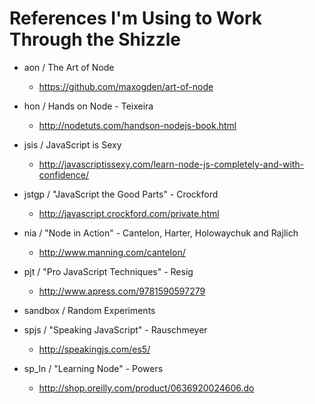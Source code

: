 
References I'm Using to Work Through the Shizzle
================================================

- aon / The Art of Node
  - https://github.com/maxogden/art-of-node

- hon / Hands on Node - Teixeira
  - http://nodetuts.com/handson-nodejs-book.html

- jsis / JavaScript is Sexy
  - http://javascriptissexy.com/learn-node-js-completely-and-with-confidence/

- jstgp / "JavaScript the Good Parts" - Crockford
  - http://javascript.crockford.com/private.html

- nia / "Node in Action" - Cantelon, Harter, Holowaychuk and Rajlich
  - http://www.manning.com/cantelon/

- pjt / "Pro JavaScript Techniques" - Resig
  - http://www.apress.com/9781590597279

- sandbox / Random Experiments

- spjs / "Speaking JavaScript" - Rauschmeyer
  - http://speakingjs.com/es5/

- sp_ln / "Learning Node" - Powers
  - http://shop.oreilly.com/product/0636920024606.do
